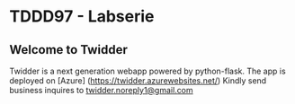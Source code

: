 # TDDD97 - Labserie



## Welcome to Twidder

Twidder is a next generation webapp powered by python-flask.
The app is deployed on [Azure] (https://twidder.azurewebsites.net/)
Kindly send business inquires to twidder.noreply1@gmail.com
